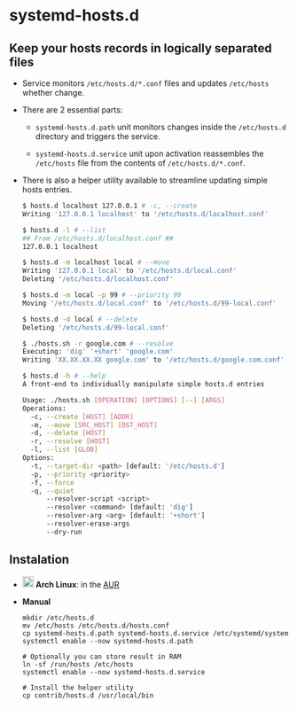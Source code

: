 # systemd-hosts.d
## Keep your hosts records in logically separated files

- Service monitors `/etc/hosts.d/*.conf` files and updates `/etc/hosts` whether change.

- There are 2 essential parts:

  - `systemd-hosts.d.path` unit monitors changes inside the `/etc/hosts.d` directory and triggers the service.

  - `systemd-hosts.d.service` unit upon activation reassembles the `/etc/hosts` file from the contents of `/etc/hosts.d/*.conf`.

- There is also a helper utility available to streamline updating simple hosts entries.
  ```sh
  $ hosts.d localhost 127.0.0.1 # -c, --create
  Writing '127.0.0.1 localhost' to '/etc/hosts.d/localhost.conf'

  $ hosts.d -l # --list
  ## From /etc/hosts.d/localhost.conf ##
  127.0.0.1 localhost

  $ hosts.d -m localhost local # --move
  Writing '127.0.0.1 local' to '/etc/hosts.d/local.conf'
  Deleting '/etc/hosts.d/localhost.conf'

  $ hosts.d -m local -p 99 # --priority 99
  Moving '/etc/hosts.d/local.conf' to '/etc/hosts.d/99-local.conf'

  $ hosts.d -d local # --delete
  Deleting '/etc/hosts.d/99-local.conf'

  $ ./hosts.sh -r google.com # --resolve
  Executing: 'dig' '+short' 'google.com'
  Writing 'XX.XX.XX.XX google.com' to '/etc/hosts.d/google.com.conf'

  $ hosts.d -h # --help
  A front-end to individually manipulate simple hosts.d entries

  Usage: ./hosts.sh [OPERATION] [OPTIONS] [--] [ARGS]
  Operations:
    -c, --create [HOST] [ADDR]
    -m, --move [SRC_HOST] [DST_HOST]
    -d, --delete [HOST]
    -r, --resolve [HOST]
    -l, --list [GLOB]
  Options:
    -t, --target-dir <path> [default: '/etc/hosts.d']
    -p, --priority <priority>
    -f, --force
    -q, --quiet
        --resolver-script <script>
        --resolver <command> [default: 'dig']
        --resolver-arg <arg> [default: '+short']
        --resolver-erase-args
        --dry-run
  ```

## Instalation

- <img src="https://www.monitorix.org/imgs/archlinux.png" weight="20" height="20"> **Arch Linux**: in the [AUR](https://aur.archlinux.org/packages/systemd-hosts.d/)

- **Manual**
  ```shell
  mkdir /etc/hosts.d
  mv /etc/hosts /etc/hosts.d/hosts.conf
  cp systemd-hosts.d.path systemd-hosts.d.service /etc/systemd/system
  systemctl enable --now systemd-hosts.d.path

  # Optionally you can store result in RAM
  ln -sf /run/hosts /etc/hosts
  systemctl enable --now systemd-hosts.d.service

  # Install the helper utility
  cp contrib/hosts.d /usr/local/bin
